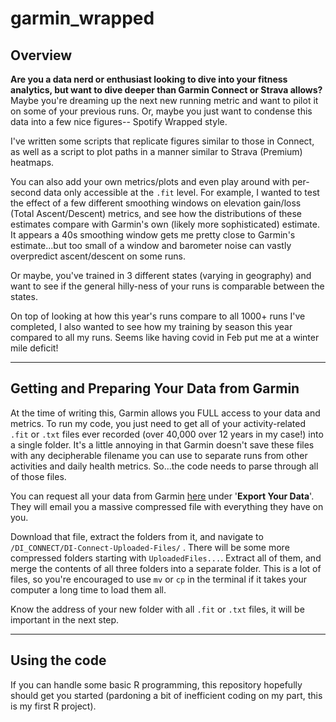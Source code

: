 # garmin_wrapped

## Overview

**Are you a data nerd or enthusiast looking to dive into your fitness analytics, but want to dive deeper than Garmin Connect or Strava allows?** Maybe you're dreaming up the next new running metric and want to pilot it on some of your previous runs. Or, maybe you just want to condense this data into a few nice figures-- Spotify Wrapped style. 



I've written some scripts that replicate figures similar to those in Connect, as well as a script to plot paths in a manner similar to Strava (Premium) heatmaps. 



You can also add your own metrics/plots and even play around with per-second data only accessible at the `.fit` level. For example, I wanted to test the effect of a few different smoothing windows on elevation gain/loss (Total Ascent/Descent) metrics, and see how the distributions of these estimates compare with Garmin's own (likely more sophisticated) estimate. It appears a 40s smoothing window gets me pretty close to Garmin's estimate...but too small of a window and barometer noise can vastly overpredict ascent/descent on some runs.



Or maybe, you've trained in 3 different states (varying in geography) and want to see if the general hilly-ness of your runs is comparable between the states. 



On top of looking at how this year's runs compare to all 1000+ runs I've completed, I also wanted to see how my training by season this year compared to all my runs. Seems like having covid in Feb put me at a winter mile deficit!



---

## Getting and Preparing Your Data from Garmin

At the time of writing this, Garmin allows you FULL access to your data and metrics. To run my code, you just need to get all of your activity-related `.fit` or `.txt` files ever recorded (over 40,000 over 12 years in my case!) into a single folder. It's a little annoying in that Garmin doesn't save these files with any decipherable filename you can use to separate runs from other activities and daily health metrics. So...the code needs to parse through all of those files. 



You can request all your data from Garmin [here](https://www.garmin.com/en-US/account/datamanagement/) under '**Export Your Data**'. They will email you a massive compressed file with everything they have on you. 



Download that file, extract the folders from it, and navigate to `/DI_CONNECT/DI-Connect-Uploaded-Files/` . There will be some more compressed folders starting with `UploadedFiles...`. Extract all of them, and merge the contents of all three folders into a separate folder. This is a lot of files, so you're encouraged to use `mv` or `cp` in the terminal if it takes your computer a long time to load them all. 



Know the address of your new folder with all `.fit` or `.txt` files, it will be important in the next step.

---

## Using the code

If you can handle some basic R programming, this repository hopefully should get you started (pardoning a bit of inefficient coding on my part, this is my first R project). 
